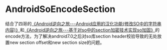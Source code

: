 # AndroidSoEncodeSection

结合了四哥的[《Android逆向之旅---Android应用的汉化功能(修改SO中的字符串内容)》](https://blog.csdn.net/jiangwei0910410003/article/details/49361281)和[《Android逆向之旅---基于对so中的section加密技术实现so加固》](https://blog.csdn.net/jiangwei0910410003/article/details/49962173)的encode方法，为了解决android7.0之后对so库section header校验导致的无处放置new section offset和new section size的问题。